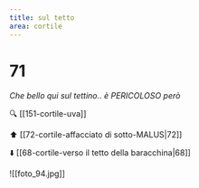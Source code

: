 ```yaml
---
title: sul tetto
area: cortile
---
```

# 71
_Che bello qui sul tettino.. è PERICOLOSO però_

🔍 [[151-cortile-uva]]

⬆️ [[72-cortile-affacciato di sotto-MALUS|72]]

⬇️ [[68-cortile-verso il tetto della baracchina|68]]

![[foto_94.jpg]]